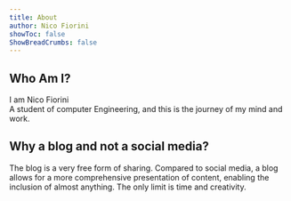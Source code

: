 ```yaml
---
title: About
author: Nico Fiorini
showToc: false
ShowBreadCrumbs: false
---
```


## Who Am I?

I am Nico Fiorini\
A student of computer Engineering, and this is the journey of my mind and work.

## Why a blog and not a social media?

The blog is a very free form of sharing. Compared to social media, a blog allows for a more comprehensive presentation of content, enabling the inclusion of almost anything. The only limit is time and creativity.
